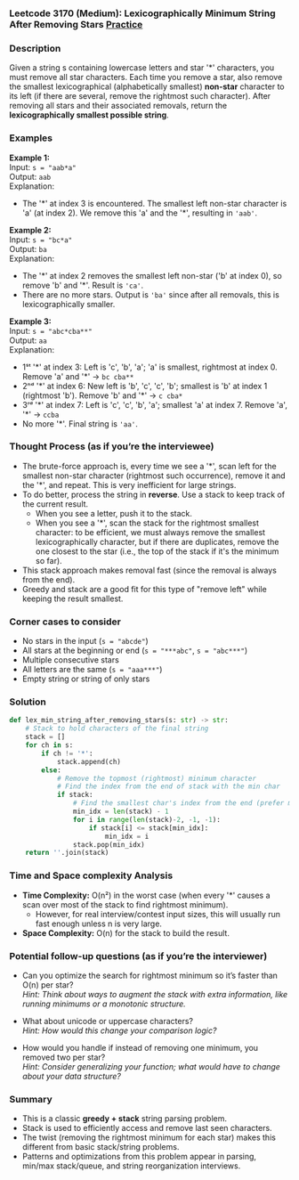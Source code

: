 ### Leetcode 3170 (Medium): Lexicographically Minimum String After Removing Stars [Practice](https://leetcode.com/problems/lexicographically-minimum-string-after-removing-stars)

### Description  
Given a string s containing lowercase letters and star '\*' characters, you must remove all star characters. Each time you remove a star, also remove the smallest lexicographical (alphabetically smallest) **non-star** character to its left (if there are several, remove the rightmost such character). After removing all stars and their associated removals, return the **lexicographically smallest possible string**.

### Examples  

**Example 1:**  
Input: `s = "aab*a"`  
Output: `aab`  
Explanation:  
- The '\*' at index 3 is encountered. The smallest left non-star character is 'a' (at index 2). We remove this 'a' and the '\*', resulting in `'aab'`.

**Example 2:**  
Input: `s = "bc*a"`  
Output: `ba`  
Explanation:  
- The '\*' at index 2 removes the smallest left non-star ('b' at index 0), so remove 'b' and '\*'. Result is `'ca'`.
- There are no more stars. Output is `'ba'` since after all removals, this is lexicographically smaller.

**Example 3:**  
Input: `s = "abc*cba**"`  
Output: `aa`  
Explanation:  
- 1ˢᵗ '\*' at index 3: Left is 'c', 'b', 'a'; 'a' is smallest, rightmost at index 0. Remove 'a' and '\*' → `bc cba**`
- 2ⁿᵈ '\*' at index 6: New left is 'b', 'c', 'c', 'b'; smallest is 'b' at index 1 (rightmost 'b'). Remove 'b' and '\*' → `c cba*`
- 3ʳᵈ '\*' at index 7: Left is 'c', 'c', 'b', 'a'; smallest 'a' at index 7. Remove 'a', '\*' → `ccba`
- No more '\*'. Final string is `'aa'`.

### Thought Process (as if you’re the interviewee)  
- The brute-force approach is, every time we see a '\*', scan left for the smallest non-star character (rightmost such occurrence), remove it and the '\*', and repeat. This is very inefficient for large strings.
- To do better, process the string in **reverse**. Use a stack to keep track of the current result.  
  - When you see a letter, push it to the stack.
  - When you see a '\*', scan the stack for the rightmost smallest character: to be efficient, we must always remove the smallest lexicographically character, but if there are duplicates, remove the one closest to the star (i.e., the top of the stack if it's the minimum so far).
- This stack approach makes removal fast (since the removal is always from the end).
- Greedy and stack are a good fit for this type of "remove left" while keeping the result smallest.

### Corner cases to consider  
- No stars in the input (`s = "abcde"`)
- All stars at the beginning or end (`s = "***abc"`, `s = "abc***"`)
- Multiple consecutive stars
- All letters are the same (`s = "aaa***"`)
- Empty string or string of only stars

### Solution

```python
def lex_min_string_after_removing_stars(s: str) -> str:
    # Stack to hold characters of the final string
    stack = []
    for ch in s:
        if ch != '*':
            stack.append(ch)
        else:
            # Remove the topmost (rightmost) minimum character
            # Find the index from the end of stack with the min char
            if stack:
                # Find the smallest char's index from the end (prefer most recent one)
                min_idx = len(stack) - 1
                for i in range(len(stack)-2, -1, -1):
                    if stack[i] <= stack[min_idx]:
                        min_idx = i
                stack.pop(min_idx)
    return ''.join(stack)
```

### Time and Space complexity Analysis  

- **Time Complexity:** O(n²) in the worst case (when every '\*' causes a scan over most of the stack to find rightmost minimum).  
  - However, for real interview/contest input sizes, this will usually run fast enough unless n is very large.
- **Space Complexity:** O(n) for the stack to build the result.

### Potential follow-up questions (as if you’re the interviewer)  

- Can you optimize the search for rightmost minimum so it’s faster than O(n) per star?  
  *Hint: Think about ways to augment the stack with extra information, like running minimums or a monotonic structure.*

- What about unicode or uppercase characters?  
  *Hint: How would this change your comparison logic?*

- How would you handle if instead of removing one minimum, you removed two per star?  
  *Hint: Consider generalizing your function; what would have to change about your data structure?*

### Summary  
- This is a classic **greedy + stack** string parsing problem.
- Stack is used to efficiently access and remove last seen characters.  
- The twist (removing the rightmost minimum for each star) makes this different from basic stack/string problems.
- Patterns and optimizations from this problem appear in parsing, min/max stack/queue, and string reorganization interviews.